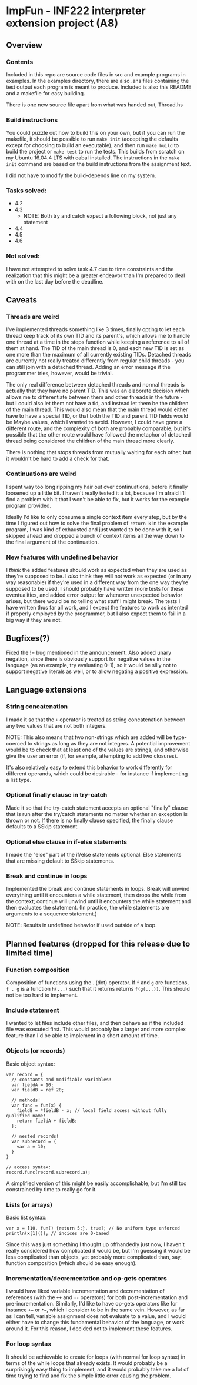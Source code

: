 # ImpFun - INF222 interpreter extension project (A8)

## Overview

### Contents

Included in this repo are source code files in src and example programs in
examples. In the examples directory, there are also .ans files containing the
test output each program is meant to produce. Included is also this README and a
makefile for easy building.

There is one new source file apart from what was handed out, Thread.hs

### Build instructions

You could puzzle out how to build this on your own, but if you can run the
makefile, it should be possible to run `make init` (accepting the defaults
except for choosing to build an executable), and then run `make build` to build
the project or `make test` to run the tests. This builds from scratch on my
Ubuntu 16.04.4 LTS with cabal installed. The instructions in the `make init`
command are based on the build instructions from the assignment text.

I did not have to modify the build-depends line on my system.

### Tasks solved:
- 4.2
- 4.3
  - NOTE: Both try and catch expect a following block, not just any statement
- 4.4
- 4.5
- 4.6

### Not solved:

I have not attempted to solve task 4.7 due to time constraints and the
realization that this might be a greater endeavor than I'm prepared to deal with
on the last day before the deadline.

## Caveats

### Threads are weird

I've implemented threads something like 3 times, finally opting to let each
thread keep track of its own TID and its parent's, which allows me to handle one
thread at a time in the steps function while keeping a reference to all of them
at hand. The TID of the main thread is 0, and each new TID is set as one more
than the maximum of all currently existing TIDs.  Detached threads are currently
not really treated differently from regular child threads - you can still join
with a detached thread. Adding an error message if the programmer tries, however,
would be trivial.

The only real difference between detached threads and normal threads is actually
that they have no parent TID. This was an elaborate decision which allows me to
differentiate between them and other threads in the future - but I could also
let them not have a tid, and instead let them be the children of the main
thread. This would also mean that the main thread would either have to have a
special TID, or that both the TID and parent TID fields would be Maybe values,
which I wanted to avoid. However, I could have gone a different route, and the
complexity of both are probably comparable, but it's possible that the other
route would have followed the metaphor of detached thread being considered the
children of the main thread more clearly.

There is nothing that stops threads from mutually waiting for each other, but it
wouldn't be hard to add a check for that.

### Continuations are weird

I spent way too long ripping my hair out over continuations, before it finally
loosened up a little bit. I haven't really tested it a lot, because I'm afraid
I'll find a problem with it that I won't be able to fix, but it works for the
example program provided.

Ideally I'd like to only consume a single context item every step, but by the
time I figured out how to solve the final problem of `return k` in the example
program, I was kind of exhausted and just wanted to be done with it, so I
skipped ahead and dropped a bunch of context items all the way down to the final
argument of the continuation.

### New features with undefined behavior

I *think* the added features should work as expected when they are used as
they're supposed to be. I *also* think they will not work as expected (or in any
way reasonable) if they're used in a different way from the one way they're
supposed to be used. I should probably have written more tests for these
eventualities, and added error output for whenever unexpected behavior arises,
but there would be no telling what stuff I might break. The tests I have written
thus far all work, and I expect the features to work as intented if properly
employed by the programmer, but I also expect them to fail in a big way if they
are not.

## Bugfixes(?)

Fixed the != bug mentioned in the announcement. Also added unary negation, since
there is obviously support for negative values in the language (as an example,
try evaluating 0-1), so it would be silly not to support negative literals as
well, or to allow negating a positive expression.

## Language extensions

### String concatenation

I made it so that the `+` operator is treated as string concatenation between any
two values that are not both integers.

NOTE: This also means that two non-strings which are added will be type-coerced
to strings as long as they are not integers. A potential improvement would be to
check that at least one of the values are strings, and otherwise give the user
an error (if, for example, attempting to add two closures).

It's also relatively easy to extend this behavior to work differently for
different operands, which could be desirable - for instance if implementing a
list type.

### Optional finally clause in try-catch

Made it so that the try-catch statement accepts an optional "finally" clause
that is run after the try/catch statements no matter whether an exception is
thrown or not. If there is no finally clause specified, the finally clause
defaults to a SSkip statement.

### Optional else clause in if-else statements

I made the "else" part of the if/else statements optional. Else statements that
are missing default to SSkip statements.

### Break and continue in loops

Implemented the break and continue statements in loops. Break will unwind
everything until it encounters a while statement, then drops the while from the
context; continue will unwind until it encounters the while statement and then
evaluates the statement. (In practice, the while statements are arguments to a
sequence statement.)

NOTE: Results in undefined behavior if used outside of a loop.

## Planned features (dropped for this release due to limited time)

### Function composition

Composition of functions using the . (dot) operator. If `f` and `g` are functions,
`f . g` is a function `h(...)` such that it returns returns `f(g(...))`. This
should not be too hard to implement.

### Include statement

I wanted to let files include other files, and then behave as if the included file
was executed first. This would probably be a larger and more complex feature
than I'd be able to implement in a short amount of time.

### Objects (or records)

Basic object syntax:

```
var record = {
  // constants and modifiable variables!
  var fieldA = 10;
  var fieldB = ref 20;

  // methods!
  var func = fun(x) {
    fieldB = *fieldB - x; // local field access without fully qualified name!
    return fieldA + fieldB;
  };

  // nested records!
  var subrecord = {
    var a = 10;
  }
}

// access syntax:
record.func(record.subrecord.a);
```

A simplified version of this might be easily accomplishable, but I'm still too
constrained by time to really go for it.

### Lists (or arrays)

Basic list syntax:

```
var x = [10, fun() {return 5;}, true]; // No uniform type enforced
println(x[1]()); // incices are 0-based
```

Since this was just something I thought up offhandedly just now, I haven't really
considered how complicated it would be, but I'm guessing it would be less
complicated than objects, yet probably more complicated than, say, function
composition (which should be easy enough).

### Incrementation/decrementation and op-gets operators

I would have liked variable incrementation and decrementation of references
(with the `++` and `--` operators) for both post-incrementation and
pre-incrementation. Similarly, I'd like to have op-gets operators like for
instance `+=` or `*=`, which I consider to be in the same vein. However, as far
as I can tell, variable assignment does not evaluate to a value, and I would
either have to change this fundamental behavior of the language, or work around
it. For this reason, I decided not to implement these features.

### For loop syntax

It should be achievable to create for loops (with normal for loop syntax) in
terms of the while loops that already exists. It would probably be a
surprisingly easy thing to implement, and it would probably take me a lot of
time trying to find and fix the simple little error causing the problem.
